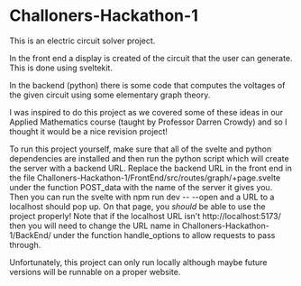 ﻿# Challoners-Hackathon-1
This is an electric circuit solver project.

In the front end a display is created of the circuit that the user can generate. This is done using sveltekit.

In the backend (python) there is some code that computes the voltages of the given circuit using some elementary graph theory.

I was inspired to do this project as we covered some of these ideas in our Applied Mathematics course (taught by Professor Darren Crowdy) and so I thought it would be a nice revision project!

To run this project yourself, make sure that all of the svelte and python dependencies are installed and then run the python script which will create the server with a backend URL.
Replace the backend URL in the front end in the file Challoners-Hackathon-1/FrontEnd/src/routes/graph/+page.svelte under the function POST_data with the name of the server it gives you. Then you can run the svelte with npm run dev -- --open and a URL to a localhost should pop up. On that page, you *should* be able to use the project properly! 
Note that if the localhost URL isn't http://localhost:5173/ then you will need to change the URL name in Challoners-Hackathon-1/BackEnd/ under the function handle_options to allow requests to
pass through. 

Unfortunately, this project can only run locally although maybe future versions will be runnable on a proper website.
